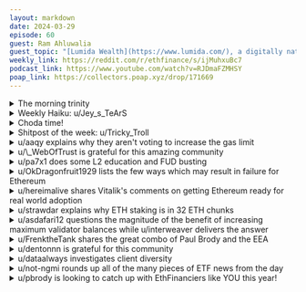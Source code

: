 ```yaml
---
layout: markdown
date: 2024-03-29
episode: 60
guest: Ram Ahluwalia
guest_topic: "[Lumida Wealth](https://www.lumida.com/), a digitally native, SEC registered investment advisor specializing in alternative investments and digital assets"
weekly_link: https://reddit.com/r/ethfinance/s/ijMuhxuBc7
podcast_link: https://www.youtube.com/watch?v=RJDmaFZMHSY
poap_link: https://collectors.poap.xyz/drop/171669
---
```



<details markdown=1>
<summary>The morning trinity</summary>
[View on Reddit →](https://reddit.com/r/ethfinance/comments/1bqhysw/comment/kx2p2ky/)

[u/fatsopiggy](https://reddit.com/u/fatsopiggy)

> Ethereum

[u/2peg2city](https://reddit.com/u/2peg2city)

> $3570

[u/2peg2city](https://reddit.com/u/2peg2city)

> 0.07

[u/bagogel12](https://reddit.com/u/bagogel12)

> 561 days since The Merge

[u/usesbinkvideo](https://reddit.com/u/usesbinkvideo)

> 89,770 hodlers subscribed (+4)

</details>
<details markdown=1>
<summary>Weekly Haiku: u/Jey_s_TeArS</summary>
[View on Reddit →](https://reddit.com/r/ethfinance/comments/1bpobg6/comment/kx14ejq/)

*Jailed FTX bro,*

*It's six halving in a row,*

*Raise and fall below.*

</details>
<details markdown=1>
<summary>Choda time!</summary>
[View on Reddit →](https://reddit.com/r/ethfinance/comments/1bpobg6/comment/kx0d2q9/)

༼ つ ◕_◕ ༽つ ETH TAKE MY ENERGY ༼ つ ◕_◕ ༽つ

</details>
<details markdown=1>
<summary>Shitpost of the week: u/Tricky_Troll</summary>
[View on Reddit →](https://reddit.com/r/ethfinance/comments/1bour0p/comment/kwwbrx9/)

Is "you don't have enough points" the new "you don't have enough ETH"?

</details>
<details markdown=1>
<summary>u/aaqy explains why they aren't voting to increase the gas limit</summary>
[View on Reddit →](https://reddit.com/r/ethfinance/comments/1bjzmh0/daily_general_discussion_march_21_2024/kvv9es0/)

Hey guys. As a genesis solo validator, I would like to share with you the reasons why I oppose the increase in block size at the present time.

1. It is pointless. We are not going to attract new users or new use cases by simply reducing fees for a very limited time. No one is going to consider using Ethereum because a transaction costs $4 instead of $5. I understand it is annoying to hear the same complaints over high fees over and over again, but those complaints are not going to be tamed with a fee reduction that would anyway last very little. As an example, the last hard fork has indeed reduced fees on L1 more or less on the same scale that a block increase would do, but almost no one noticed.
2. It is not sufficiently tested and could be dangerous, especially for small validators. When reasons for increasing size are cited, reference is usually made to disk size, but other more important factors for small operations are bandwidth, data-rate limits, computational capacity or ram installed. Increasing the block size increases resources and could expose small validators to spam attacks that cause them to lose their turn and thus allow an attacker to steal rewards or MEV from them.
3. It could hurt L2 scaling plans. The last hard fork allowed Ethereum L2s to start competing with more centralized alternative L1s. However, even with 3 blobs per block the tps we are seeing are very low with respect to for example Solana, whose transactions per second are close to 1000. An increase in the number of blobs can be very significant to achieve equivalent capacity. This improvement, in contrast to a limited increase in block size, can indeed attract new users, developers and use cases, since the chosen L2 could offer the same tps as L1 alternatives, but with the added security provided by the Ethereum network, as well as compatibility with existing tools and ease of development. In short: the space we would lose by increasing the block size in a rush might be needed in the future to increase blob capacity.

Therefore, I think this is not the right time to increase the block size. I think we should wait until Ethereum L2s have reached a point where they can compete with alternative L1s in terms of capacity and the cases where complex blocks can cause small validators to miss blocks have been thoroughly tested and eliminated.

</details>
<details markdown=1>
<summary>u/\_WebOfTrust is grateful for this amazing community</summary>
[View on Reddit →](https://reddit.com/r/ethfinance/comments/1bmdq2z/daily_general_discussion_march_24_2024/kwe3c59/)

I recently read Polynya's latest blog, which reminded me of how grateful I am to be a part of this group. X is nothing but a shitshow; Farcaster looks promising, but the conversation is fragmented. The only place where the comment-to-quality ratio is high is here, with a wholesome bunch of strangers discussing the whole ecosystem and offering help without prejudice. It's a rare find in the current market, especially now that meme mania seems to be leading the charge.

Even beyond this group, some fellow members have offered their guidance and support. MinimalGravitas, my dude, if it weren't for your kind words, I would have left the DAO in '22. Do you know, a fellow member even offered me their NUC, its up and running. Every time I look at it, I forget the gloom I see elsewhere, it gives me hope. This motivation to run a node, even if it's non-staking, was inspired by Nixo's tweet. Not directly, but Logris has taught me valuable lessons through his well-explained comments. Whether on vacation or gone camping, no worries, Tricky got you covered with doots when you're back. Benido and Hanni have written extensively on different topics, from DAO to LST to client diversity. And the list goes on... all that without an expectation of any financial return.

Sometime we take things for granted or we are unaware of impact of our action but not today, today I want to show my gratitude and thank you all for contributing to this forum. Even if I have nothing to say, I ready the daily and learn something from it and I am greatful for that.

</details>
<details markdown=1>
<summary>u/pa7x1 does some L2 education and FUD busting</summary>
[View on Reddit →](https://reddit.com/r/ethfinance/comments/1bksave/daily_general_discussion_march_22_2024/kw3ngor/)

L2beat.com does an amazing job at explaining the trade-offs in detail. L2s are definitely not web2 technology. In fact, it's so novel that they are still being built, that's why they have some amount of training wheels and safety guards at the moment.

The first thing to observe is that you can give up decentralization for an L2 as long as some protections are guaranteed to the user programmatically. It's OK for a rollup operator to run the rollup themselves, it may even be permissioned, it may even be censored. And that's OK as long as you can always escape hatch with your assets to the L1. And the analogy I would use here is that this is the exact same thing that happens with private businesses. A restaurant doesn't have to serve you, they may reserve the right to not have you as a customer sometimes for trivialities like dress-code. A web forum may ban you. And that's fine because you can go anywhere else. If you are unhappy with the rollup you get your stuff and go somewhere else. Your fundamental rights are preserved in the public space, the L1 is the public space. And the L1 is permissionless and censorship-resistant so you can be sure there will be somewhere else to go.

Here is an example of how this works in Arbitrum: <https://l2beat.com/scaling/projects/arbitrum#risk-analysis>

> Sequencer failure
> Self sequence
> 
> In the event of a sequencer failure, users can force transactions to be included in the project’s chain by sending them to L1. There is a 1d delay on this operation.
> Proposer failure
> Self propose
> 
> Anyone can become a Proposer after 6d 8h of inactivity from the currently whitelisted Proposers.

Even if Arbitrum went for the ultimate censorship, turning off their rollup, you would be able to use the L1 and escape hatch.

Bitcoin maxis have been parroting a never ending stream of FUD arguments for years, systematically being proven wrong and when that happens instead of recognizing their mistake they move to new FUD arguments. Facts be damned. I would recommend updating your bayesian priors taking their track-record into account.

</details>
<details markdown=1>
<summary>u/OkDragonfruit1929 lists the few ways which may result in failure for Ethereum</summary>
[View on Reddit →](https://reddit.com/r/ethfinance/comments/1bksave/daily_general_discussion_march_22_2024/kw43pjp/)

I am dealing with internalizing the hate toward Ethereum, but am also trying to prevent myself being blinded by my own bias.

One trap that people often fall into is refusing to acknowledge any scenario where their beliefs, convictions, or ideals could ever be "wrong".

As a result, I am compiling a list of things which would indicate to me that I was wrong about Ethereum. That Ethereum was a failed experiment doomed due to irreparable flaws. Of the 4 listed here, any one of the first 3 coming true I think would be enough for me to concede the "death of ETH".

1. Unresolvable security vulnerabilities causing finanacial losses, undermining trust in Ethereum's security model. This could include supermajority bugs causing a chain split, or repeated successful attacks against the network.
2. If Ethereum's development or governance becomes heavily centralized, contradicting its ethos of decentralization.
3. A breakdown in the Ethereum community, whether due to internal conflicts, disillusionment with the project's direction, or a mass migration to other projects, could severely impact the development and support of the platform.
4. To a lessor extent, I would also concede that regulatory actions against Ethereum specifically, or decentralized platforms in general, could be a huge blow to ethereum's vision as the settlement layer for the world's finance and uninteruptable web3. I say this would prove ethereum's "failure" in my mind to a lessor extent than the other scenarios I listed here, because even if the governments of the world put aside their differences to all agree to attack ethereum or restrict it, ethereum would never truly die. It would simply go underground. It would be vastly less profitable, but it would not disappear entirely.

For myself, and hopefully some of you here who are deeply invested in Ethereum's success, these scenarios would likely need to be demonstrable, systemic, and irreparable to convince us that Ethereum was a failed experiment.

</details>
<details markdown=1>
<summary>u/hereimalive shares Vitalik's comments on getting Ethereum ready for real world adoption</summary>
[View on Reddit →](https://reddit.com/r/ethfinance/comments/1bll5sr/daily_general_discussion_march_23_2024/kw6vsft/)

What you think about Vitalik 5 year time-frame for Ethereum to prove its ready for mainstream real world adoption?

<https://thedefiant.io/vitalik-says-ethereum-must-achieve-mainstream-adoption-within-five-years>

Despite the cc subreddit pushing a negative narrative, it seems like Vitalik is actually bullish.

> "I expect Ethereum to be a very leading player in helping to make stablecoin accessible to people in a way that actually is open, actually is decentralized, and actually doesn’t require trusting fragile third-parties.”

Also, improvements to be able to run a node (not sure if validators but probably) without the need for a lot of storage space. zk-SNARKs would help us move from our staking rigs to just a phone/very light processing on a computer.

> “With Verkle Trees, as a node, you would not have to store the state locally. And with EIP-4444: History Expiry, you would not have to store most of the history locally,” Buterin said. “The amount of data that you would need to be a node would decrease from multiple terabytes to... being able to run a node in RAM.”
> 
> “In the long term, running a node will feel like… a few very simple computations that will be very easy to do as a background process on any computer, maybe even a phone, even inside a browser,” Buterin said. “There’s a pre-existing technology roadmap to get to that point.”

</details>
<details markdown=1>
<summary>u/strawdar explains why ETH staking is in 32 ETH chunks</summary>
[View on Reddit →](https://reddit.com/r/ethfinance/comments/1bll5sr/daily_general_discussion_march_23_2024/kw9opzu/)

With EIP-7251/MaxEB coming I was curious why the beacon chain did not launch this way in the first place. It has an interesting backstory.

From the EIP itself:

> The limit on the MAX_EFFECTIVE_BALANCE is technical debt from the original sharding design, in which subcommittees (not the attesting committee but the committee calculated in is_aggregator) needed to be majority honest. As a result, keeping the weights of subcommittee members approximately equal reduced the risk of a single large validator containing too much influence. Under the current design, these subcommittees are only used for attestation aggregation, and thus only have a 1/N honesty assumption.

</details>
<details markdown=1>
<summary>u/asdafari12 questions the magnitude of the benefit of increasing maximum validator balances while u/interweaver delivers the answer</summary>
[View on Reddit →](https://reddit.com/r/ethfinance/comments/1bmdq2z/daily_general_discussion_march_24_2024/kwbl7rg/)

[u/asdafari12](https://reddit.com/u/asdafari12):

> maxeb is now planned for the next hard fork. 
This will remove the 32e max limit for validators, **greatly reducing bandwidth consumption** for stakers. - eric.eth
https://twitter.com/econoar/status/1770836409848332554

Will maxeb really reduce bandwidth **greatly**? Only if the whales with thousands of validators actually consolidate to big validators instead of many small ones, something that is yet to be seen. You could argue that they don't want to have 3200 ETH validators as the impact of a bug would be 100x bigger. It would lower Ethereum protocol risk though so should be in their best interest. 

It seems unlikely to me that we will lower the number of validators by 50-75%, which is what I would consider greatly reducing consumption. More likely we will drop by some 10-30%, so not really making a big difference in terms of bandwidth.

---

[View on Reddit →](https://reddit.com/r/ethfinance/comments/1bmdq2z/daily_general_discussion_march_24_2024/kwblh80/)

[u/interweaver](https://reddit.com/u/interweaver):

This is almost certainly referring to attestation subnets.

For each validator a solo staker has (up to 64), they have to subscribe to a new attestation subnet, with all the gossip and increased traffic that causes.

If that solo staker consolidates their validators under maxEB, they could go back down to a single attestation subnet, reducing bandwidth usage significantly.

</details>
<details markdown=1>
<summary>u/FrenktheTank shares the great combo of Paul Brody and the EEA</summary>
[View on Reddit →](https://reddit.com/r/ethfinance/comments/1bn6io6/daily_general_discussion_march_25_2024/kwgb404/)

On my LinkedIn feed I saw that Paul Brody just got appointed as Chairman of the Ethereum Enterprise Alliance. Curious as to what his plans are to speed up enterprise adopotion.


Source: <https://www.linkedin.com/posts/pbrody_enterprise-ethereum-alliance-announces-new-activity-7175838502155079680-idgW>

</details>
<details markdown=1>
<summary>u/dentonnn is grateful for this community</summary>
[View on Reddit →](https://reddit.com/r/ethfinance/comments/1bo0lmo/daily_general_discussion_march_26_2024/kwmd1kd/)

Just wanted to amplify u/\_WebOfTrust post from 2 days ago... what an awesome community this is. I am a relatively late comer into the community. 

Thank you all for consistency sharing your knowledge with internet anons like me. I've learnt more from this sub than any other place on the internet. I literally got a job offer because I dove into MEV because of the daily doots posts about it consistently throughout the past few years (I didn't take the offer in the end). 

Your selfless sharing has consequences, and I my career trajectory is one of them. 

Other than that this year has been transformative for me career-wise (got back in the crypto industry after a stint in fintech) and personally as an artist (did my first solo exhibition yay!). Going to ETH Denver for the first time and meeting u/jtnichol and other folk was the most wholesome experience I've had in a long long time. 

I work on consumer side of crypto, specifically in games and 99% of the ppl are talking about the casino/degen aspect of crypto, I think they are firmly in the camp of "it's just how it is" , and perfectly captures what polyna's sentiment that 

"this evil in crypto is banal and normalized. This has become the identity of crypto - sure, some useful stuff, but mostly just infested with scams and absolute degeneracy."

Despite the mis-aligned incentives, greed, grift in the space, I don't see any other system that can even attempt to fix the problems we face at scale. I don't know what the answer is, but I believe it starts with places like ethfinance, that can influence the culture of the ecosystem.  

I also finally got my EVM today yay.

</details>
<details markdown=1>
<summary>u/dataalways investigates client diversity</summary>
[View on Reddit →](https://reddit.com/r/ethfinance/comments/1bo0lmo/daily_general_discussion_march_26_2024/kwp0jmb/)

It's not a topic I look at much, or one that I plan to spend much more time on, but I spent my morning trying to fill in some knowledge gaps about execution layer clients this morning. Most of you guys rely on supermajority.info, but obviously there are some unknowns since not all proposer sets have publicly stated their client usage (Binance, Kraken, OKX, Bitcoin Suisse, etc.).

The idea is that even though most blocks are built through PBS, every proposer still has a small share of locally built blocks (min-bid reversions, network latency delaying payloads from relays, local blocks being more valuable than PBS if there isn't much MEV during the block, etc.) and for those subsets of blocks we can look at the extra\_data encoded on-chain to tag what clients proposers are using.

Part of the issue with this methodology is that besu and erigon don't actually embed extra\_data so the field is blank, and at the same time there are some MEV builders who try to stay anonymous and don't embed data, so we can only cleanly tag geth and Nethermind, and then we need to check vs off-chain MEV data to see if the empty data blocks are from anonymous MEV builders or from one of besu/erigon.

On top of that, there's occasionally been MEV builders using the Nethermind tag that briefly crop up. I think this is just from misconfigurations because they go away pretty quick, but it adds a bit of noise to the data. Basically the methodology is a bit of a mess.

As a quick summary:

* Binance is 100% geth.
* Kraken seems to use multiple execution clients but tagging what share is kind of hard. Could be 1/3, 1/3, 1/3 or maybe 1/2 geth, 1/4 nethermind, 1/4 besu or erigon.
* OKX is majority geth. They seem to use a bit of Nethermind (and maybe a little bit of besu/erigon), but the counts are really low. OKX is a pretty reliable proposer, so they don't have many local blocks.
* Bitcoin Suisse is 100% geth.

The data is here for anyone that wants a peak:

[https://hackmd.io/@dataalways/execution-layer-diversity](https://hackmd.io/@dataalways/execution-layer-diversity)

</details>
<details markdown=1>
<summary>u/not-ngmi rounds up all of the many pieces of ETF news from the day</summary>
[View on Reddit →](https://reddit.com/r/ethfinance/comments/1bour0p/daily_general_discussion_march_27_2024/kwuzig1/)

The [CFTC refers to ETH as a commodity in their KuCoin complaint.](https://x.com/jchervinsky/status/1772666739995595007)


On the same day, [courts side with SEC on the staking issue in Coinbase case.](https://x.com/tier10k/status/1772984650031312986) 


Meanwhile, [Fidelity files S-1 form for spot Ethereum ETF with staking included.](https://x.com/watcherguru/status/1772999593577390172)


Within 24hrs, Larry Fink says on Fox News that if ETH were designated as a security, [that wouldn’t be deleterious to the approval of an ETF.](https://x.com/chadsteingraber/status/1773066858729463862) 


Perhaps spot ETH is a commodity (CFTC regulated), but staked ETH is a security (SEC regulated). 


**Prediction: Staked ETH ETF approved before spot ETH ETF.**

</details>
<details markdown=1>
<summary>u/pbrody is looking to catch up with EthFinanciers like YOU this year!</summary>
[View on Reddit →](https://reddit.com/r/ethfinance/comments/1bo0lmo/daily_general_discussion_march_26_2024/kwn693q/)

Where are people going to be the next few weeks?  Is there some way to share where we will be?

I’m headed to:

- Bucharest - March 30/31 - EthBucharest/Romania
- London - April 16-18, EY Blockchain Summit
- Dubai - April 19,20 —> Token 2049
- Dubai - April 20th —> How To DAO
- Brussels - July 8-12 - EthCC
- New York - Sept 30-Oct 2 - Messari MainNet
- Bangkok - November 11-16 - DevCon

Who am I going to see where?

</details>
